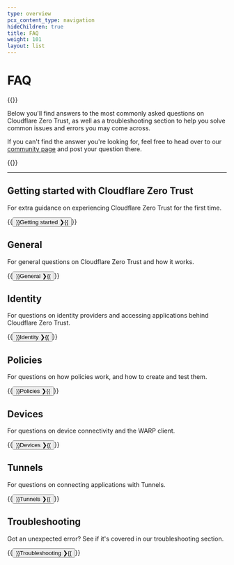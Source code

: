 ```yaml
---
type: overview
pcx_content_type: navigation
hideChildren: true
title: FAQ
weight: 101
layout: list
---
```


# FAQ

{{<content-column>}}

Below you'll find answers to the most commonly asked questions on Cloudflare Zero Trust, as well as a troubleshooting section to help you solve common issues and errors you may come across.

If you can't find the answer you're looking for, feel free to head over to our [community page](https://community.cloudflare.com/) and post your question there.

{{</content-column>}}

---

## Getting started with Cloudflare Zero Trust

For extra guidance on experiencing Cloudflare Zero Trust for the first time.

{{<button type="primary" href="/cloudflare-one/faq/teams-getting-started-faq/">}}Getting started ❯{{</button>}}

## General

For general questions on Cloudflare Zero Trust and how it works.

{{<button type="primary" href="/cloudflare-one/faq/teams-general-faq/">}}General ❯{{</button>}}

## Identity

For questions on identity providers and accessing applications behind Cloudflare Zero Trust.

{{<button type="primary" href="/cloudflare-one/faq/teams-authentication-faq/">}}Identity ❯{{</button>}}

## Policies

For questions on how policies work, and how to create and test them.

{{<button type="primary" href="/cloudflare-one/faq/teams-policies-faq/">}}Policies ❯{{</button>}}

## Devices

For questions on device connectivity and the WARP client.

{{<button type="primary" href="/cloudflare-one/faq/teams-devices-faq/">}}Devices ❯{{</button>}}

## Tunnels

For questions on connecting applications with Tunnels.

{{<button type="primary" href="/cloudflare-one/faq/cloudflare-tunnels-faq/">}}Tunnels ❯{{</button>}}

## Troubleshooting

Got an unexpected error? See if it's covered in our troubleshooting section.

{{<button type="primary" href="/cloudflare-one/faq/teams-troubleshooting/">}}Troubleshooting ❯{{</button>}}
